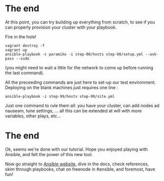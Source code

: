 # The end

At this point, you can try building up everything from scratch, to see
if you can properly provision your cluster with your playbook.

Fire in the hole!

    vagrant destroy -f
    vagrant up
    ansible-playbook -c paramiko -i step-00/hosts step-00/setup.yml --ask-pass --sudo

(you might need to wait a little for the network to come up before
running the last command).

All the preceeding commands are just here to set-up our test
environment. Deploying on the blank machines just requires one line :

    ansible-playbook -i step-99/hosts step-99/site.yml

Just one command to rule them all: you have your cluster, can add nodes ad
nauseam, tune settings, ... all this can be extended at will with more variables, 
other plays, etc...

# The end

Ok, seems we're done with our tutorial. Hope you enjoyed playing with Ansible, and 
felt the power of this new tool.

Now go straight to [Ansible website](http://ansible.cc), dive in the docs, check references, 
skim through playbooks, chat on freenode in #ansible, and foremost, have fun!
